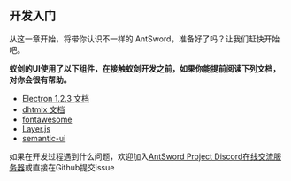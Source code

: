 开发入门
---

从这一章开始，将带你认识不一样的 AntSword，准备好了吗？让我们赶快开始吧。


**蚁剑的UI使用了以下组件，在接触蚁剑开发之前，如果你能提前阅读下列文档，对你会很有帮助。**

* [Electron 1.2.3 文档](https://github.com/electron/electron/tree/v1.2.3/docs-translations/zh-CN)
* [dhtmlx 文档](https://docs.dhtmlx.com/)
* [fontawesome](http://fontawesome.io/icons/)
* [Layer.js](http://www.layui.com/doc/modules/layer.html)
* [semantic-ui](http://www.semantic-ui.cn/)

如果在开发过程遇到什么问题，欢迎加入[AntSword Project Discord在线交流服务器](https://discord.gg/Uzh5nUf)或直接在Github提交issue
